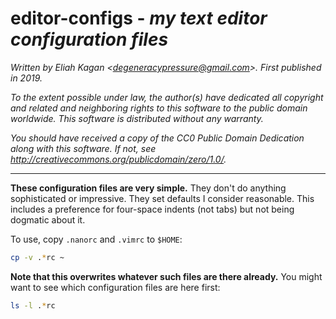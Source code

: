 # editor-configs - *my text editor configuration files*

*Written by Eliah Kagan \<degeneracypressure@gmail.com\>. First published in
2019.*

*To the extent possible under law, the author(s) have dedicated all copyright
and related and neighboring rights to this software to the public domain
worldwide. This software is distributed without any warranty.*

*You should have received a copy of the CC0 Public Domain Dedication along with
this software. If not, see
<http://creativecommons.org/publicdomain/zero/1.0/>.*

---

**These configuration files are very simple.** They don't do anything
sophisticated or impressive. They set defaults I consider reasonable. This
includes a preference for four-space indents (not tabs) but not being dogmatic
about it.

To use, copy `.nanorc` and `.vimrc` to `$HOME`:

```sh
cp -v .*rc ~
```

**Note that this overwrites whatever such files are there already.** You might
want to see which configuration files are here first:

```sh
ls -l .*rc
```
